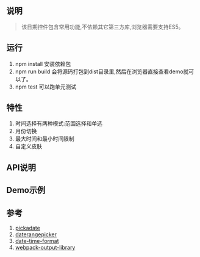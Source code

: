 ## 说明

> 该日期控件包含常用功能,不依赖其它第三方库,浏览器需要支持ES5。

## 运行

1. npm install 安装依赖包
2. npm run build 会将源码打包到dist目录里,然后在浏览器直接查看demo就可以了。
3. npm test 可以跑单元测试

## 特性

1. 时间选择有两种模式:范围选择和单选
2. 月份切换
3. 最大时间和最小时间限制
4. 自定义皮肤

## API说明

## Demo示例

## 参考

1. [pickadate](http://amsul.ca/pickadate.js/date/)
2. [daterangepicker](http://www.daterangepicker.com/)
3. [date-time-format](http://blog.stevenlevithan.com/archives/date-time-format)
4. [webpack-output-library](http://krasimirtsonev.com/blog/article/javascript-library-starter-using-webpack-es6)